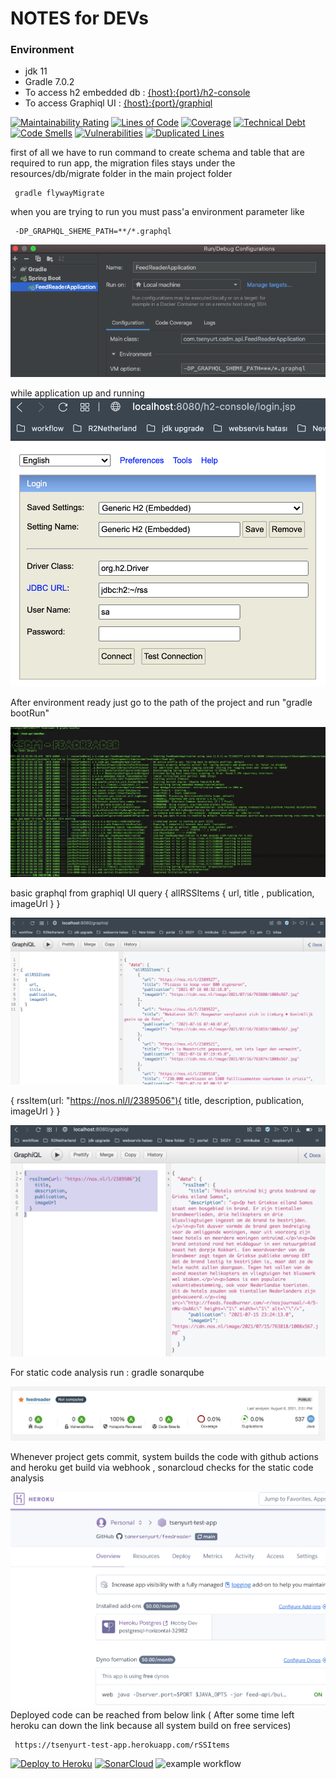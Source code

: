 # NOTES for DEVs

### Environment

* jdk 11
* Gradle 7.0.2
* To access h2 embedded db  : [{host}:{port}/h2-console](http://localhost:8080/h2-console)
* To access Graphiql UI     : [{host}:{port}/graphiql](http://localhost:8080/graphiql)



[![Maintainability Rating](https://sonarcloud.io/api/project_badges/measure?project=tanersenyurt_feedreader&metric=sqale_rating)](https://sonarcloud.io/dashboard?id=tanersenyurt_feedreader)
[![Lines of Code](https://sonarcloud.io/api/project_badges/measure?project=tanersenyurt_feedreader&metric=ncloc)](https://sonarcloud.io/dashboard?id=tanersenyurt_feedreader)
[![Coverage](https://sonarcloud.io/api/project_badges/measure?project=tanersenyurt_feedreader&metric=coverage)](https://sonarcloud.io/dashboard?id=tanersenyurt_feedreader)
[![Technical Debt](https://sonarcloud.io/api/project_badges/measure?project=tanersenyurt_feedreader&metric=sqale_index)](https://sonarcloud.io/dashboard?id=tanersenyurt_feedreader)
[![Code Smells](https://sonarcloud.io/api/project_badges/measure?project=tanersenyurt_feedreader&metric=code_smells)](https://sonarcloud.io/dashboard?id=tanersenyurt_feedreader)
[![Vulnerabilities](https://sonarcloud.io/api/project_badges/measure?project=tanersenyurt_feedreader&metric=vulnerabilities)](https://sonarcloud.io/dashboard?id=tanersenyurt_feedreader)
[![Duplicated Lines](https://sonarcloud.io/api/project_badges/measure?project=tanersenyurt_feedreader&metric=duplicated_lines_density)](https://sonarcloud.io/dashboard?id=tanersenyurt_feedreader)

first of all we have to run command to create schema and table that are required to run app, the migration files stays under the resources/db/migrate folder in the main project folder

     gradle flywayMigrate

when you are trying to run you must pass'a environment parameter like

     -DP_GRAPHQL_SHEME_PATH=**/*.graphql


![gradle bootRun](resources/environment.png?raw=true)

while application up and running 
![gradle bootRun](resources/h2.png?raw=true)

After environment ready just go to the path of the project and run "gradle bootRun"

![gradle bootRun](resources/gradle.png?raw=true)

basic graphql from graphiql UI query { allRSSItems { url, title , publication, imageUrl } }

![grapql sample](resources/graphql.png?raw=true)

{ rssItem(url: "https://nos.nl/l/2389506"){
title, description, publication, imageUrl } }

![grapql sample](resources/graphiql2.png?raw=true)

For static code analysis run : 
    gradle sonarqube

![sonarqube sample](resources/sonar.png?raw=true)


Whenever project gets commit, system builds the code with github actions and heroku get build via webhook , sonarcloud checks for the static code analysis 

![sonarqube sample](resources/heroku.png?raw=true)
Deployed code can be reached from below link ( After some time left heroku can down the link because all system build on free services)

     https://tsenyurt-test-app.herokuapp.com/rSSItems

[![Deploy to Heroku](https://www.herokucdn.com/deploy/button.png)](https://heroku.com/deploy)
[![SonarCloud](https://sonarcloud.io/images/project_badges/sonarcloud-white.svg)](https://sonarcloud.io/dashboard?id=tanersenyurt_feedreader)
![example workflow](https://github.com/tanersenyurt/feedreader/actions/workflows/gradle.yml/badge.svg)

